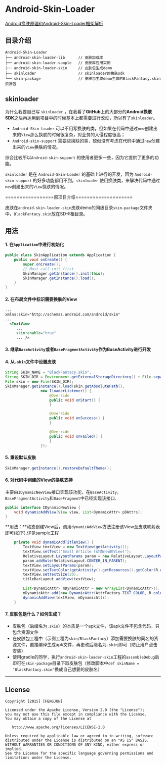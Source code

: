 # Android-Skin-Loader 

[Android换肤原理和Android-Skin-Loader框架解析](http://dandanlove.com/2017/11/27/android-skin-changed/)



## 目录介绍

```
Android-Skin-Loader
├── android-skin-loader-lib      // 皮肤加载库
├── android-skin-loader-sample   // 皮肤库应用实例
├── android-skin-loader-skin     // 皮肤包生成demo
├── skinloader                   // skinloader的换肤sdk
└── skin-package                 // 皮肤包生成demo生成的BlackFantacy.skin资源包
```

## skinloader

为什么我要自己写 `skinloader` ，在我看了**GitHub**上的大部分的**Android换肤SDK**之后再运用到项目中的时候基本上都需要进行改动，所以有了`skinloader`。

- `Android-Skin-Loader` 可以不用写换肤的类，但如果在代码中通过`new`创建出来的`View`那么换肤的时候很复杂，对业务的入侵程度很高；
- `Android-skin-support` 需要些换肤的类，貌似没有考虑在代码中通过`new`创建出来的`View`换肤的情况。

综合比较所以`Android-skin-support` 的使用者更多一些，因为它提供了更多的功能。

`skinloader` 是在 `Android-Skin-Loader` 的基础上进行的开发，因为 `Android-skin-support`  的好多功能都用不到。`skinloader` 使用换肤类，来解决代码中通过`new`创建出来的`View`换肤的情况。



=================原项目介绍====================



皮肤在` android-skin-loader-skin `皮肤demo的同级目录`skin-package`文件夹中，`BlackFantacy.skin`放在SD卡根目录。


## 用法

#### 1. 在`Application`中进行初始化
```java
public class SkinApplication extends Application {
	public void onCreate() {
		super.onCreate();
		// Must call init first 
		SkinManager.getInstance().init(this);
		SkinManager.getInstance().load();
	}
}
```

#### 2. 在布局文件中标识需要换肤的View

```xml
...
xmlns:skin="http://schemas.android.com/android/skin"
...
  <TextView
     ...
     skin:enable="true" 
     ... />
```

#### 3. 继承`BaseActivity`或者`BaseFragmentActivity`作为BaseActivity进行开发


#### 4. 从`.skin`文件中设置皮肤
```java
String SKIN_NAME = "BlackFantacy.skin";
String SKIN_DIR = Environment.getExternalStorageDirectory() + File.separator + SKIN_NAME;
File skin = new File(SKIN_DIR);
SkinManager.getInstance().load(skin.getAbsolutePath(),
				new ILoaderListener() {
					@Override
					public void onStart() {
					}

					@Override
					public void onSuccess() {
					}

					@Override
					public void onFailed() {
					}
				});
```

#### 5. 重设默认皮肤
```java
SkinManager.getInstance().restoreDefaultTheme();
```

#### 6. 对代码中创建的View的换肤支持
主要由`IDynamicNewView`接口实现该功能，在`BaseActivity`，`BaseFragmentActivity`和`BaseFragment`中已经实现该接口.

```java
public interface IDynamicNewView {
	void dynamicAddView(View view, List<DynamicAttr> pDAttrs);
}
```
**用法：**动态创建View后，调用`dynamicAddView`方法注册该View至皮肤映射表即可(如下).详见sample工程

```java
	private void dynamicAddTitleView() {
		TextView textView = new TextView(getActivity());
		textView.setText("Small Article (动态new的View)");
		RelativeLayout.LayoutParams param = new RelativeLayout.LayoutParams(LayoutParams.WRAP_CONTENT, LayoutParams.WRAP_CONTENT);
		param.addRule(RelativeLayout.CENTER_IN_PARENT);
		textView.setLayoutParams(param);
		textView.setTextColor(getActivity().getResources().getColor(R.color.color_title_bar_text));
		textView.setTextSize(20);
		titleBarLayout.addView(textView);
		
		List<DynamicAttr> mDynamicAttr = new ArrayList<DynamicAttr>();
		mDynamicAttr.add(new DynamicAttr(AttrFactory.TEXT_COLOR, R.color.color_title_bar_text));
		dynamicAddView(textView, mDynamicAttr);
	}
```

#### 7. 皮肤包是什么？如何生成？
- 皮肤包（后缀名为`.skin`）的本质是一个apk文件，该apk文件不包含代码，只包含资源文件
- 在皮肤包工程中（示例工程为`skin/BlackFantacy`）添加需要换肤的同名的资源文件，直接编译生成apk文件，再更改后缀名为`.skin`j即可（防止用户点击安装）
- 使用gradle的同学，执行`android-skin-loader-skin`工程的```assembleDebug```后即可在`skin-package`目录下取皮肤包（修改脚本中`def skinName = "BlackFantacy.skin"`换成自己想要的皮肤名）

---


## License

    Copyright [2015] [FENGJUN]
    
    Licensed under the Apache License, Version 2.0 (the "License");
    you may not use this file except in compliance with the License.
    You may obtain a copy of the License at
    
       http://www.apache.org/licenses/LICENSE-2.0
    
    Unless required by applicable law or agreed to in writing, software
    distributed under the License is distributed on an "AS IS" BASIS,
    WITHOUT WARRANTIES OR CONDITIONS OF ANY KIND, either express or implied.
    See the License for the specific language governing permissions and
    limitations under the License.

